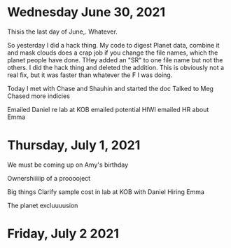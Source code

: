 # Wednesday June 30, 2021

Thisis the last day of June,. Whatever.

So yesterday I did a hack thing. My code to digest Planet data, combine it and mask clouds does a crap job if you change the file names, which the planet people have done. THey added an "SR" to one file name but not the others. I did the hack thing and deleted the addition. This is obviously not a real fix, but it was faster than whatever the F I was doing. 


Today I 
met with Chase and Shauhin and started the doc
Talked to Meg
Chased more indicies

Emailed Daniel re lab at KOB
emailed potential HIWI
emailed HR about Emma 


# Thursday, July 1, 2021

We must be coming up on Amy's birthday

Ownershiiiiip of a prooooject

Big things
Clarify sample cost in lab at KOB with Daniel 
Hiring Emma 

The planet excluuuusion 

# Friday, July 2 2021

